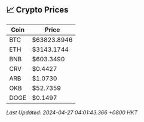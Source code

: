 ## 📈 Crypto Prices

| Coin | Price |
| ---- | ----- |
| BTC | $63823.8946 |
| ETH | $3143.1744 |
| BNB | $603.3490 |
| CRV | $0.4427 |
| ARB | $1.0730 |
| OKB | $52.7359 |
| DOGE | $0.1497 |

_Last Updated: 2024-04-27 04:01:43.366 +0800 HKT_